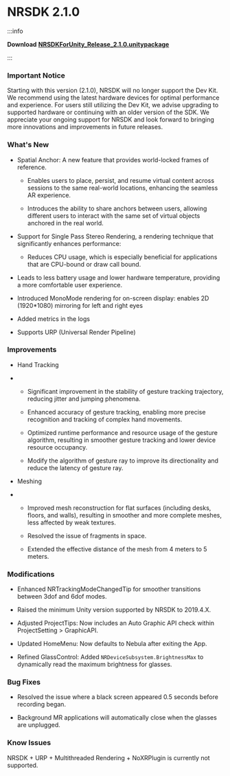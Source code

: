 # NRSDK 2.1.0

:::info

**Download** [**NRSDKForUnity_Release_2.1.0.unitypackage**](https://nreal-public.nreal.ai/download/NRSDKForUnity_2.1.0_Release_20231019/NRSDKForUnity_Release_2.1.0.unitypackage)

:::

### Important Notice

Starting with this version (2.1.0), NRSDK will no longer support the Dev Kit. We recommend using the latest hardware devices for optimal performance and experience. For users still utilizing the Dev Kit, we advise upgrading to supported hardware or continuing with an older version of the SDK. We appreciate your ongoing support for NRSDK and look forward to bringing more innovations and improvements in future releases.

### What's New


- Spatial Anchor: A new feature that provides world-locked frames of reference.

  - Enables users to place, persist, and resume virtual content across sessions to the same real-world locations, enhancing the seamless AR experience.

  - Introduces the ability to share anchors between users, allowing different users to interact with the same set of virtual objects anchored in the real world.



- Support for Single Pass Stereo Rendering, a rendering technique that significantly enhances performance:

  - Reduces CPU usage, which is especially beneficial for applications that are CPU-bound or draw call bound.
- Leads to less battery usage and lower hardware temperature, providing a more comfortable user experience.


- Introduced MonoMode rendering for on-screen display: enables 2D (1920*1080) mirroring for left and right eyes


- Added metrics in the logs


- Supports URP (Universal Render Pipeline)

### Improvements


- Hand Tracking


- - Significant improvement in the stability of gesture tracking trajectory, reducing jitter and jumping phenomena.

  - Enhanced accuracy of gesture tracking, enabling more precise recognition and tracking of complex hand movements.

  - Optimized runtime performance and resource usage of the gesture algorithm, resulting in smoother gesture tracking and lower device resource occupancy.

  - Modify the algorithm of gesture ray to improve its directionality and reduce the latency of gesture ray.



- Meshing


- - Improved mesh reconstruction for flat surfaces (including desks, floors, and walls), resulting in smoother and more complete meshes, less affected by weak textures.

  - Resolved the issue of fragments in space.

  - Extended the effective distance of the mesh from 4 meters to 5 meters.


### Modifications


- Enhanced NRTrackingModeChangedTip for smoother transitions between 3dof and 6dof modes.


- Raised the minimum Unity version supported by NRSDK to 2019.4.X.


- Adjusted ProjectTips: Now includes an Auto Graphic API check within ProjectSetting > GraphicAPI.


- Updated HomeMenu: Now defaults to Nebula after exiting the App.


- Refined GlassControl: Added `NRDeviceSubsystem.BrightnessMax` to dynamically read the maximum brightness for glasses.

### Bug Fixes


- Resolved the issue where a black screen appeared 0.5 seconds before recording began.


- Background MR applications will automatically close when the glasses are unplugged.

### **Know Issues**

NRSDK + URP + Multithreaded Rendering + NoXRPlugin is currently not supported.

